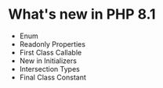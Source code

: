 # What's new in PHP 8.1
- Enum
- Readonly Properties
- First Class Callable
- New in Initializers
- Intersection Types
- Final Class Constant